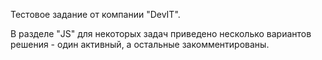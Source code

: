 Тестовое задание от компании "DevIT".

В разделе "JS" для некоторых задач приведено несколько вариантов решения - один активный, а остальные закомментированы.